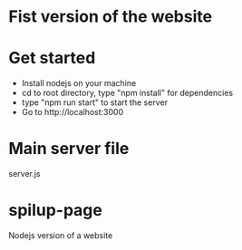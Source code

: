 # Fist version of the website

# Get started
- Install nodejs on your machine
- cd to root directory, type "npm install" for dependencies
- type "npm run start" to start the server
- Go to http://localhost:3000

# Main server file
server.js

# spilup-page
Nodejs version of a website
